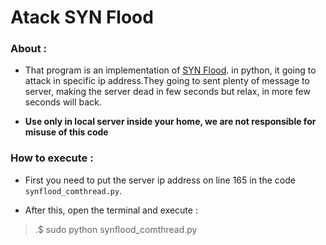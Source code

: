 
# Atack SYN Flood


### About :

- That program is an implementation of [SYN Flood](https://en.wikipedia.org/wiki/SYN_flood). in python, it going to attack in specific ip address.They going to sent plenty of message to server, making the server dead in few seconds but relax, in more few seconds will back. 

- **Use only in local server inside your home, we are not responsible for misuse of this code**


### How to execute :

- First you need to put the server ip address on line 165 in the code ```synflood_comthread.py```. 

- After this, open the terminal and execute :

>.$ sudo python synflood_comthread.py

